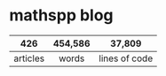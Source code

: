 # mathspp blog

<table class="stats-table">
    <thead>
        <tr>
            <th style="text-align: center;">426</th>
            <th style="text-align: center;">454,586</th>
            <th style="text-align: center;">37,809</th>
        </tr>
    </thead>
    <tbody>
        <tr>
            <td style="text-align: center;">articles</td>
            <td style="text-align: center;">words</td>
            <td style="text-align: center;">lines of code</td>
        </tr>
    </tbody>
</table>